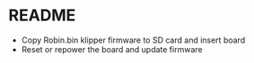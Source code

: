 # README
- Copy Robin.bin klipper firmware to SD card and insert board
- Reset or repower the board and update firmware